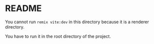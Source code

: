 # README
You cannot run `remix vite:dev` in this directory because it is a renderer directory.

You have to run it in the root directory of the project.

